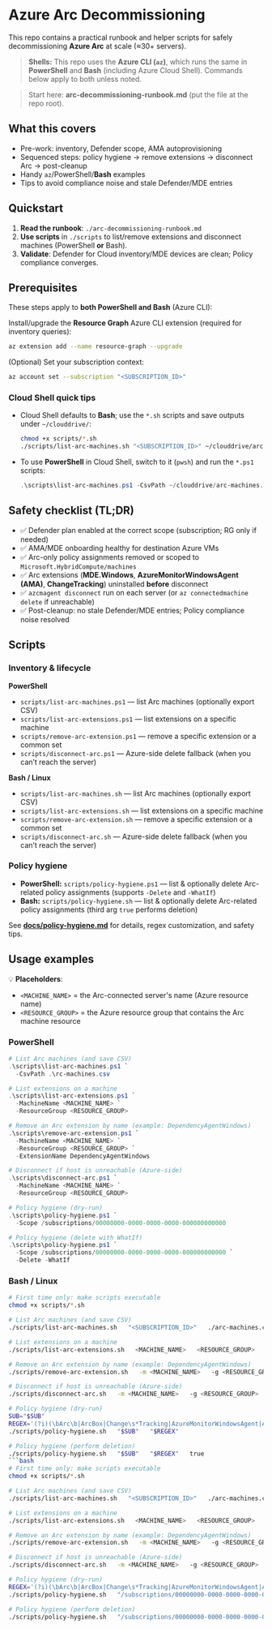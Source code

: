 
# Azure Arc Decommissioning

This repo contains a practical runbook and helper scripts for safely decommissioning **Azure Arc** at scale (≈30+ servers).
> **Shells:** This repo uses the **Azure CLI (`az`)**, which runs the same in **PowerShell** and **Bash** (including Azure Cloud Shell). Commands below apply to both unless noted.


> Start here: **arc-decommissioning-runbook.md** (put the file at the repo root).

## What this covers
- Pre-work: inventory, Defender scope, AMA autoprovisioning
- Sequenced steps: policy hygiene → remove extensions → disconnect Arc → post-cleanup
- Handy `az`/PowerShell/**Bash** examples
- Tips to avoid compliance noise and stale Defender/MDE entries

## Quickstart
1. **Read the runbook**: `./arc-decommissioning-runbook.md`  
2. **Use scripts** in `./scripts` to list/remove extensions and disconnect machines (PowerShell **or** Bash).  
3. **Validate**: Defender for Cloud inventory/MDE devices are clean; Policy compliance converges.


## Prerequisites

These steps apply to **both PowerShell and Bash** (Azure CLI):

Install/upgrade the **Resource Graph** Azure CLI extension (required for inventory queries):

```bash
az extension add --name resource-graph --upgrade
```

(Optional) Set your subscription context:

```bash
az account set --subscription "<SUBSCRIPTION_ID>"
```

### Cloud Shell quick tips
- Cloud Shell defaults to **Bash**; use the `*.sh` scripts and save outputs under `~/clouddrive/`:
  ```bash
  chmod +x scripts/*.sh
  ./scripts/list-arc-machines.sh "<SUBSCRIPTION_ID>" ~/clouddrive/arc-machines.csv
  ```
- To use **PowerShell** in Cloud Shell, switch to it (`pwsh`) and run the `*.ps1` scripts:
  ```powershell
  .\scripts\list-arc-machines.ps1 -CsvPath ~/clouddrive/arc-machines.csv
  ```


## Safety checklist (TL;DR)
- ✅ Defender plan enabled at the correct scope (subscription; RG only if needed)
- ✅ AMA/MDE onboarding healthy for destination Azure VMs
- ✅ Arc-only policy assignments removed or scoped to `Microsoft.HybridCompute/machines`
- ✅ Arc extensions (**MDE.Windows**, **AzureMonitorWindowsAgent (AMA)**, **ChangeTracking**) uninstalled **before** disconnect
- ✅ `azcmagent disconnect` run on each server (or `az connectedmachine delete` if unreachable)
- ✅ Post-cleanup: no stale Defender/MDE entries; Policy compliance noise resolved

## Scripts

### Inventory & lifecycle
**PowerShell**
- `scripts/list-arc-machines.ps1` — list Arc machines (optionally export CSV)
- `scripts/list-arc-extensions.ps1` — list extensions on a specific machine
- `scripts/remove-arc-extension.ps1` — remove a specific extension or a common set
- `scripts/disconnect-arc.ps1` — Azure-side delete fallback (when you can’t reach the server)

**Bash / Linux**
- `scripts/list-arc-machines.sh` — list Arc machines (optionally export CSV)
- `scripts/list-arc-extensions.sh` — list extensions on a specific machine
- `scripts/remove-arc-extension.sh` — remove a specific extension or a common set
- `scripts/disconnect-arc.sh` — Azure-side delete fallback (when you can’t reach the server)

### Policy hygiene
- **PowerShell:** `scripts/policy-hygiene.ps1` — list & optionally delete Arc-related policy assignments (supports `-Delete` and `-WhatIf`)
- **Bash:** `scripts/policy-hygiene.sh` — list & optionally delete Arc-related policy assignments (third arg `true` performs deletion)

See **[docs/policy-hygiene.md](./docs/policy-hygiene.md)** for details, regex customization, and safety tips.

## Usage examples

💡 **Placeholders**:
- `<MACHINE_NAME>` = the Arc-connected server's name (Azure resource name)
- `<RESOURCE_GROUP>` = the Azure resource group that contains the Arc machine resource

### PowerShell
```powershell
# List Arc machines (and save CSV)
.\scripts\list-arc-machines.ps1 `
  -CsvPath .\rc-machines.csv

# List extensions on a machine
.\scripts\list-arc-extensions.ps1 `
  -MachineName <MACHINE_NAME> `
  -ResourceGroup <RESOURCE_GROUP>

# Remove an Arc extension by name (example: DependencyAgentWindows)
.\scripts\remove-arc-extension.ps1 `
  -MachineName <MACHINE_NAME> `
  -ResourceGroup <RESOURCE_GROUP> `
  -ExtensionName DependencyAgentWindows

# Disconnect if host is unreachable (Azure-side)
.\scripts\disconnect-arc.ps1 `
  -MachineName <MACHINE_NAME> `
  -ResourceGroup <RESOURCE_GROUP>

# Policy hygiene (dry-run)
.\scripts\policy-hygiene.ps1 `
  -Scope /subscriptions/00000000-0000-0000-0000-000000000000

# Policy hygiene (delete with WhatIf)
.\scripts\policy-hygiene.ps1 `
  -Scope /subscriptions/00000000-0000-0000-0000-000000000000 `
  -Delete -WhatIf
```

### Bash / Linux
```bash
# First time only: make scripts executable
chmod +x scripts/*.sh

# List Arc machines (and save CSV)
./scripts/list-arc-machines.sh   "<SUBSCRIPTION_ID>"   ./arc-machines.csv

# List extensions on a machine
./scripts/list-arc-extensions.sh   <MACHINE_NAME>   <RESOURCE_GROUP>

# Remove an Arc extension by name (example: DependencyAgentWindows)
./scripts/remove-arc-extension.sh   -m <MACHINE_NAME>   -g <RESOURCE_GROUP>   -e DependencyAgentWindows

# Disconnect if host is unreachable (Azure-side)
./scripts/disconnect-arc.sh   -m <MACHINE_NAME>   -g <RESOURCE_GROUP>

# Policy hygiene (dry-run)
SUB="$SUB"
REGEX='(?i)(\bArc\b|ArcBox|Change\s*Tracking|AzureMonitorWindowsAgent|AMA\b|MDE\.Windows)'
./scripts/policy-hygiene.sh   "$SUB"   "$REGEX"

# Policy hygiene (perform deletion)
./scripts/policy-hygiene.sh   "$SUB"   "$REGEX"   true
```bash
# First time only: make scripts executable
chmod +x scripts/*.sh

# List Arc machines (and save CSV)
./scripts/list-arc-machines.sh   "<SUBSCRIPTION_ID>"   ./arc-machines.csv

# List extensions on a machine
./scripts/list-arc-extensions.sh   <MACHINE_NAME>   <RESOURCE_GROUP>

# Remove an Arc extension by name (example: DependencyAgentWindows)
./scripts/remove-arc-extension.sh   -m <MACHINE_NAME>   -g <RESOURCE_GROUP>   -e DependencyAgentWindows

# Disconnect if host is unreachable (Azure-side)
./scripts/disconnect-arc.sh   -m <MACHINE_NAME>   -g <RESOURCE_GROUP>

# Policy hygiene (dry-run)
REGEX='(?i)(\bArc\b|ArcBox|Change\s*Tracking|AzureMonitorWindowsAgent|AMA\b|MDE\.Windows)'
./scripts/policy-hygiene.sh   "/subscriptions/00000000-0000-0000-0000-000000000000"   "$REGEX"

# Policy hygiene (perform deletion)
./scripts/policy-hygiene.sh   "/subscriptions/00000000-0000-0000-0000-000000000000"   "$REGEX"   true
